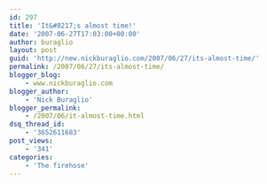 ```yaml
---
id: 297
title: 'It&#8217;s almost time!'
date: '2007-06-27T17:03:00+00:00'
author: buraglio
layout: post
guid: 'http://new.nickburaglio.com/2007/06/27/its-almost-time/'
permalink: /2007/06/27/its-almost-time/
blogger_blog:
    - www.nickburaglio.com
blogger_author:
    - 'Nick Buraglio'
blogger_permalink:
    - /2007/06/it-almost-time.html
dsq_thread_id:
    - '3652611683'
post_views:
    - '341'
categories:
    - 'The firehose'
---
```


